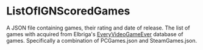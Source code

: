 # ListOfIGNScoredGames

A JSON file containing games, their rating and date of release.
The list of games with acquired from Elbriga's [EveryVideoGameEver](https://github.com/Elbriga14/EveryVideoGameEver) database of games. Specifically a combination of PCGames.json and SteamGames.json.
